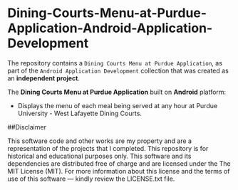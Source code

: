 # Dining-Courts-Menu-at-Purdue-Application-Android-Application-Development
The repository contains a `Dining Courts Menu at Purdue Application`, as part of the `Android Application Development` collection that was created as an **independent project**.

The **Dining Courts Menu at Purdue Application** built on **Android** platform:
* Displays the menu of each meal being served at any hour at Purdue University - West Lafayette Dining Courts.

##Disclaimer

This software code and other works are my property and are a representation of the projects that I completed. This repository is for historical and educational purposes only. This software and its dependencies are distributed free of charge and are licensed under the The MIT License (MIT). For more information about this license and the terms of use of this software &mdash; kindly review the LICENSE.txt file.
